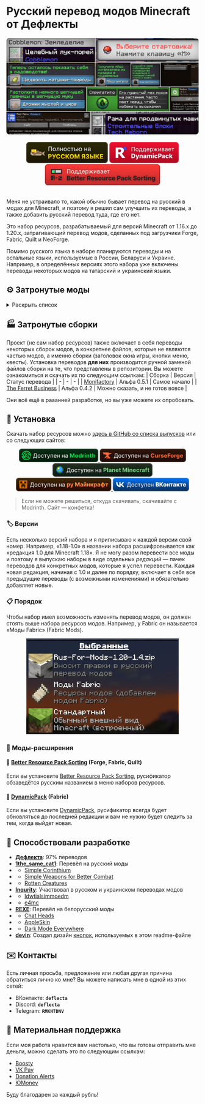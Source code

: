 # Русский перевод модов Minecraft от Дефлекты
<div align="center">
    <img title="В будущем заменю эту картинку" src="Разное/preview2.png">
    <br>
    <br>
    <img title="Никак не связано с «Фаргус Мультимедия». Это просто добрая отсылка. Я работаю над переводами один с 2020 года, лишь изредка получая помощь от народа (хотелось бы, конечно, больше вклада от Интернета, но имеем, что имеем)." src="Разное/fargus_cozy_vector.svg" height="55">
    <a href="https://modrinth.com/mod/dynamicpack"><img title="Хороший мод, хороший разработчик ❤️" src="Разное/dynamicpack_cozy_vector.svg" height="55"></a>
    <a href="https://modrinth.com/mod/better-resource-pack-sorting"><img title="Очень удобный мод" src="Разное/brps_cozy_vector.svg" height="55"></a>
    <br>
    <br>
    <!--<a href="https://github.com/RushanM/Minecraft-Mods-Russian-Translation/wiki/%D0%9F%D0%BE%D0%BC%D0%BE%D1%89%D1%8C-%D1%81-%D0%BF%D0%B5%D1%80%D0%B5%D0%B2%D0%BE%D0%B4%D0%BE%D0%BC">
        <img height="38" src="Разное/translate.svg">
    </a>-->
</div>

Меня не устраивало то, какой обычно бывает перевод на русский в модах для Minecraft, и поэтому я решил сам улучшить их переводы, а также добавить русский перевод туда, где его нет.

Это набор ресурсов, разрабатываемый для версий Minecraft от 1.16.x до 1.20.x, затрагивающий перевод модов, сделанных под загрузчики Forge, Fabric, Quilt и NeoForge.

Помимо русского языка в наборе планируются переводы и на остальные языки, используемые в России, Беларуси и Украине. Например, в определённых версиях этого набора уже включены переводы некоторых модов на татарский и украинский языки.

## ⚙️ Затронутые моды
<details>
<summary>Раскрыть список</summary>
<br>

* `1.16—1.20` — версии игры
* 🌌 — мода нет на эту версию
* ❌ — полного перевода пока нет, но возможно есть частичный
* ✅ — перевод готов

| Мод | [1.16](/1.16/assets/README.md) | [1.17](/1.17/assets/README.md) | [1.18](/1.18/assets/README.md) | [1.19](/1.19/assets/README.md) | [1.20](https://docs.google.com/spreadsheets/d/1RvozWJU5MYusAiJiMfODWA1t-bj2jhIj0FZCY5UU28k/edit?usp=sharing) |
| - | - | - | - | - | - |
| [[TFB] Anthro Origins](https://modrinth.com/mod/tfb_anthro_origins) | ❌ | ❌ | ❌ | ❌ | ❌ |
| [A Few More Plushies](https://modrinth.com/mod/afmp) | 🌌 | 🌌 | 🌌 | ✅ Рус. | ❌ |
| [Additional Additions](https://modrinth.com/mod/addadd) | 🌌 | ❌ | ✅ Рус.<br>✅ Тат. | ✅ Рус.<br>✅ Тат. | ✅ Рус. |
| [Adorn](https://modrinth.com/mod/adorn) | ❌ | ❌ | ❌ | ❌ | ❌ |
| [All the Fan Made Discs](https://modrinth.com/mod/all-the-fan-made-discs) | 🌌 | 🌌 | ❌ | ❌ | ✅ Рус. |
| [Animatica](https://modrinth.com/mod/animatica) | 🌌 | ❌ | ❌ | ❌ | ✅ Рус. |
| [AppleSkin](https://modrinth.com/mod/appleskin) | ✅ Рус.<br>✅ Бел. | ✅ Рус.<br>✅ Бел. | ✅ Рус.<br>✅ Бел. | ✅ Рус.<br>✅ Бел. | ✅ Рус.<br>✅ Бел. |
| [Applied Energistics 2](https://modrinth.com/mod/ae2) | ❌ | ✅ Рус. | ❌ | ❌ | ❌ |
| [Ars Nouveau](https://modrinth.com/mod/ars-nouveau) | ❌ | ❌ | ❌ | ❌ | ❌ |
| [Automatic Tool Swap](https://www.curseforge.com/minecraft/mc-mods/automatic-tool-swap) | ❌ | ✅ Рус. | ❌ | ❌ | ❌ |
| [Back Up Beds](https://modrinth.com/mod/back-up-beds) | ❌ | ❌ | ❌ | ❌ | ✅ Рус. |
| [Backported Wolves](https://modrinth.com/mod/backported-wolves) | ❌ | ❌ | ❌ | ❌ | ❌ |
| [Bad Wither No Cookie - Reloaded](https://modrinth.com/mod/bad-wither-no-cookie) | ❌ | ❌ | ❌ | ❌ | ✅ Рус. |
| [Better Biome Blend](https://modrinth.com/mod/better-biome-blend) | ❌ | ✅ Рус. | ❌ | ❌ | 🌌 |
| [Better Mods Button](https://www.curseforge.com/minecraft/mc-mods/better-mods-button) | ❌ | ✅ Рус. | ❌ | ❌ | ❌ |
| [Bocchium](https://www.curseforge.com/minecraft/mc-mods/bocchium) | ❌ | ❌ | ❌ | ❌ | ✅ Рус. |
| [Bookshelf](https://modrinth.com/mod/bookshelf-lib) | ✅ Рус. | ❌ | ❌ | ❌ | ❌ |
| [Botania](https://modrinth.com/mod/botania) | ❌ | ❌ | ❌ | ❌ | ❌ |
| [Canvas Renderer](https://modrinth.com/mod/canvas) | 🌌 | ❌ | ❌ | ❌ | ❌ |
| [Catalogue](https://www.curseforge.com/minecraft/mc-mods/catalogue) | ✅ Рус. | ✅ Рус. | ❌ | ❌ | ❌ |
| [Cave Dweller Evolved](https://modrinth.com/mod/cave-dweller-evolved) | ❌ | ❌ | ❌ | ✅ Рус. | ✅ Рус. |
| [Cave Dweller](https://modrinth.com/mod/cave-dweller-fabric) | ❌ | ❌ | ❌ | ✅ Рус. | ✅ Рус. |
| [Chat Heads](https://modrinth.com/mod/chat-heads) | ✅ Рус.<br>✅ Бел.<br>✅ Тат. | ❌ | ❌ | ❌ | ✅ Рус. |
| [Classic Steam Dynamo](https://www.curseforge.com/minecraft/mc-mods/steam-dynamo) | ❌ | ❌ | ❌ | ❌ | ✅ Рус. |
| [Clear Despawn](https://modrinth.com/mod/cleardespawn) | ❌ | ❌ | ❌ | ❌ | ✅ Рус. |
| [Cloth Config API](https://modrinth.com/mod/cloth-config) | ✅ Рус. | ❌ | ❌ | ❌ | ✅ Рус. |
| [Cobblemon](https://modrinth.com/mod/cobblemon) | ❌ | ❌ | ❌ | ❌ | ❌ |
| [Configured](https://www.curseforge.com/minecraft/mc-mods/configured) | ❌ | ✅ Рус. | ❌ | ❌ | ❌ |
| [Controlling](https://modrinth.com/mod/controlling) | ❌ | ❌ | ❌ | ✅ Рус. | ❌ |
| [Cosmetic Armor Reworked](https://www.curseforge.com/minecraft/mc-mods/cosmetic-armor-reworked) | ❌ | ✅ Рус. | ❌ | ❌ | ❌ |
| [Cosmetic Armor](https://modrinth.com/mod/cosmetic-armor) | ❌ | ❌ | ❌ | ❌ | ✅ Рус. |
| [CreRaces](https://modrinth.com/mod/creraces) | ❌ | ❌ | ❌ | ❌ | ❌ |
| [Dark Mode Everywhere](https://modrinth.com/mod/dark-mode-everywhere) | ❌ | ❌ | ❌ | ❌ | ✅ Рус.<br>✅ Бел. |
| [Delightful Creators](https://www.curseforge.com/minecraft/mc-mods/delightful-creators-fabric) | ❌ | ❌ | ❌ | ❌ | ❌ |
| [Ding](https://modrinth.com/mod/ding) | ❌ | ❌ | ❌ | ❌ | ✅ Рус. |
| [Domestication Innovation](https://www.curseforge.com/minecraft/mc-mods/domestication-innovation) | ❌ | ❌ | ✅ Рус. | ❌ | ❌ |
| [Dynamic FPS](https://modrinth.com/mod/dynamic-fps) | ❌ | ❌ | ❌ | ❌ | ✅ Рус. |
| [e4mc](https://modrinth.com/mod/e4mc) | ❌ | ✅ Рус.<br>✅ Укр. | ✅ Рус.<br>✅ Укр. | ✅ Рус.<br>✅ Укр. | ✅ Рус.<br>✅ Укр. |
| [Enchantment Descriptions](https://www.curseforge.com/minecraft/mc-mods/enchantment-descriptions) | ❌ | ✅ Рус. | ❌ | ❌ | ❌ |
| [Endless Music](https://modrinth.com/mod/endless-music) | ❌ | ❌ | ❌ | ❌ | ✅ Рус. |
| [Enhanced Attack Indicator](https://modrinth.com/mod/enhanced-attack-indicator) | ❌ | ❌ | ❌ | ❌ | ✅ Рус. |
| [Enigmatic Legacy](https://modrinth.com/mod/enigmatic-legacy) | ❌ | ❌ | ❌ | ❌ | ❌ |
| [Entity Culling](https://modrinth.com/mod/entityculling) | ❌ | ❌ | ❌ | ❌ | ✅ Рус. |
| [Fabric](https://fabricmc.net) | ✅ Рус. | ✅ Рус. | ✅ Рус. | ✅ Рус. | ✅ Рус. |
| [FabricSkyBoxes Interop](https://modrinth.com/mod/fabricskyboxes-interop) | ❌ | ❌ | ❌ | ❌ | ✅ Рус. |
| [FabricSkyBoxes](https://modrinth.com/mod/fabricskyboxes) | ❌ | ❌ | ❌ | ❌ | ✅ Рус.<br>✅ Тат. |
| [FastWorkbench](https://www.curseforge.com/minecraft/mc-mods/fastworkbench) | ❌ | ❌ | ❌ | ❌ | ❌ |
| [Forge](https://files.minecraftforge.net/net/minecraftforge/forge) | ❌ | ❌ | ✅ Рус. | ✅ Рус. | ❌ |
| [Full Brightness Toggle](https://modrinth.com/mod/full-brightness-toggle) | ❌ | ❌ | ❌ | ❌ | ✅ Рус. |
| [Functional Thermal Drawers](https://www.curseforge.com/minecraft/mc-mods/functional-thermal-drawers) | ❌ | ❌ | ❌ | ❌ | ✅ Рус. |
| [FurBandits](https://www.curseforge.com/minecraft/mc-mods/furbandits) | ❌ | ❌ | ❌ | ❌ | ❌ |
| [Guardians Galore](https://modrinth.com/mod/guardians-galore-fabric) | ❌ | ❌ | ❌ | ❌ | ✅ Рус. |
| [Happy Pride Moth!](https://modrinth.com/mod/pride-moths) | ❌ | ❌ | ❌ | ❌ | ✅ Рус. |
| [Iceopolis](https://www.curseforge.com/minecraft/mc-mods/iceopolis) | 🌌 | 🌌 | 🌌 | ✅ Рус. | 🌌 |
| [Idwtialsimmoedm](https://modrinth.com/mod/idwtialsimmoedm) | ❌ | ❌ | ✅ Рус. | ❌ | ✅ Рус. |
| [Immersive Petroleum](https://www.curseforge.com/minecraft/mc-mods/immersive-petroleum) | ❌ | 🌌 | ❌ | ❌ | 🌌 |
| [Iris Shaders](https://modrinth.com/mod/iris) | ❌ | ❌ | ❌ | ❌ | ❌ |
| [Jade 🔍](https://modrinth.com/mod/jade) | ❌ | ❌ | ❌ | ❌ | ❌ |
| [Just Enough Advancements](https://www.curseforge.com/minecraft/mc-mods/jea) | ❌ | ❌ | ❌ | ❌ | ❌ |
| [Just Enough Resources](https://modrinth.com/mod/just-enough-resources-jer) | ❌ | ❌ | ❌ | ❌ | ❌ |
| [Kawaii Dishes](https://modrinth.com/mod/kawaii-dishes) | ❌ | ❌ | ❌ | ❌ | ❌ |
| [LibJF](https://modrinth.com/mod/libjf) | ❌ | ❌ | ❌ | ❌ | ✅ Рус. |
| [Litematica](https://litematica.org) | ❌ | ❌ | ❌ | ✅ Рус. | ❌ |
| [Look](https://modrinth.com/mod/look) | ❌ | ❌ | ❌ | ❌ | ✅ Рус. |
| [Loqui](https://loqui.imb11.dev) | 🌌 | 🌌 | 🌌 | ✅ Рус. | ✅ Рус. |
| [Lucky Block](https://www.curseforge.com/minecraft/mc-mods/lucky-block) | ❌ | ❌ | ✅ Рус.<br>✅ Тат. | ❌ | ❌ |
| [Lycanthropy](https://modrinth.com/mod/lycanthropy) | ❌ | ❌ | ❌ | ❌ | ✅ Рус. |
| [Make Bubbles Pop](https://modrinth.com/mod/make_bubbles_pop) | ❌ | ❌ | ❌ | ❌ | ✅ Рус. |
| [Mana and Artifice](https://modrinth.com/mod/mana-and-artifice) | ❌ | ❌ | ❌ | ❌ | ❌ |
| [MarbleGate's Exotic Enchantment: Flowing Agony](https://modrinth.com/mod/flowing-agony) | ❌ | ❌ | ❌ | ❌ | ❌ |
| [Mica](https://modrinth.com/mod/mica) | ❌ | ❌ | ❌ | ❌ | ✅ Рус. |
| [Mod Menu](https://modrinth.com/mod/modmenu) | ❌ | ❌ | ✅ Рус. | ✅ Рус. | ✅ Рус. |
| [More Music Discs](https://modrinth.com/mod/more-music-discs) | ❌ | ❌ | ❌ | ❌ | ✅ Рус. |
| [NEEPMeat](https://modrinth.com/mod/neepmeat) | ❌ | ❌ | ❌ | ❌ | ❌ |
| [Neighborly](https://www.curseforge.com/minecraft/mc-mods/neighborly) | ❌ | ❌ | ❌ | ❌ | ❌ |
| [NeoForge](https://neoforged.net) | ❌ | ❌ | ❌ | ❌ | ❌ |
| [Nevermore!](https://modrinth.com/datapack/nevermore) | ❌ | ❌ | ❌ | ❌ | ❌ |
| [Pigsteel](https://modrinth.com/mod/pigsteel-fabric) | ❌ | ❌ | ❌ | ❌ | ✅ Рус. |
| [Raised](https://modrinth.com/mod/raised) | ❌ | ❌ | ❌ | ❌ | ❌ |
| [Rats](https://modrinth.com/mod/rats) | ❌ | ❌ | ❌ | ❌ | ❌ |
| [Redstone Clock](https://www.curseforge.com/minecraft/mc-mods/redstone-clock) | ❌ | ❌ | ❌ | ❌ | ✅ Рус. |
| [Regions Unexplored](https://modrinth.com/mod/regions-unexplored) | ❌ | ❌ | ❌ | ❌ | ❌ |
| [Respackopts](https://modrinth.com/mod/respackopts) | ❌ | ❌ | ❌ | ❌ | ✅ Рус. |
| [Rotten Creatures](https://modrinth.com/mod/rottencreatures) | ❌ | ❌ | ✅ Рус. | ✅ Рус. | ❌ |
| [Roughly Enough Items](https://modrinth.com/mod/rei) | ❌ | ❌ | ❌ | ❌ | ❌ |
| [Showcase Item](https://modrinth.com/mod/showcase-item) | ❌ | ❌ | ❌ | ❌ | ✅ Рус. |
| [Simple Corinthium](https://www.curseforge.com/minecraft/mc-mods/simple-corinthium) | ❌ | ❌ | ✅ Рус. | ✅ Рус. | ❌ |
| [Simple Weapons for Better Combat](https://www.curseforge.com/minecraft/mc-mods/simple-weapons-for-better-combat) | ❌ | ❌ | ✅ Рус. | ✅ Рус. | ❌ |
| [SimplyStatus](https://modrinth.com/mod/simplystatus) | ❌ | ❌ | ❌ | ❌ | ✅ Рус. |
| [Smooth Boot (Fabric)](https://modrinth.com/mod/smoothboot-fabric) | ❌ | ❌ | ❌ | ✅ Рус. | ❌ |
| [Smooth Boot (Reloaded)](https://modrinth.com/mod/smooth-boot-reloaded) | ❌ | ❌ | ❌ | ✅ Рус. | ❌ |
| [Snad](https://www.curseforge.com/minecraft/mc-mods/snad) | ❌ | ❌ | ❌ | ❌ | ✅ Рус. |
| [Sodium Extra](https://modrinth.com/mod/sodium-extra) | ❌ | ❌ | ❌ | ❌ | ❌ |
| [Sodium](https://modrinth.com/mod/sodium) | ❌ | ✅ Рус. | ✅ Рус. | ✅ Рус. | ❌ |
| [Sulfur Based Weapon Development](https://modrinth.com/mod/sbwd) | 🌌 | 🌌 | 🌌 | ✅ Рус. | 🌌 |
| [Tech Reborn](https://www.curseforge.com/minecraft/mc-mods/techreborn) | ❌ | ❌ | ❌ | ❌ | ❌ |
| [The Dark Dweller](https://modrinth.com/mod/the-dark-dweller) | ❌ | ❌ | ❌ | ✅ Рус. | ❌ |
| [The Fellow Furries Mod](https://modrinth.com/mod/fellowfurriesmod) | ❌ | ❌ | ❌ | ❌ | ✅ Рус. |
| [The Twilight Forest](https://www.curseforge.com/minecraft/mc-mods/the-twilight-forest) | ❌ | ❌ | ❌ | ❌ | ✅ Рус. |
| [Thermal Systeams: Monifactory Edition](https://github.com/ThePansmith/Monifactory/blob/main/mods/systeams-1.20.1-1.7.1.jar) | ❌ | ❌ | ❌ | ❌ | ✅ Рус. |
| [Thigh highs etc.](https://modrinth.com/mod/thigh-highs-etc) | ❌ | ❌ | ❌ | ❌ | ✅ Рус. |
| [Title Fixer](https://modrinth.com/mod/title-fixer) | ❌ | ❌ | ❌ | ❌ | ✅ Рус. |
| [Toast Control](https://www.curseforge.com/minecraft/mc-mods/toast-control) | ❌ | ❌ | ❌ | ❌ | ✅ Рус. |
| [Tool Belt](https://www.curseforge.com/minecraft/mc-mods/tool-belt) | ❌ | ❌ | ❌ | ❌ | ✅ Рус. |
| [Tool Stats](https://modrinth.com/mod/tool-stats) | ❌ | ❌ | ❌ | ❌ | ✅ Рус. |
| [Touhou Little Maid](https://modrinth.com/mod/touhou-little-maid) | ❌ | ❌ | ❌ | ❌ | ❌ |

Список будет пополняться.
</details>

## 🏭 Затронутые сборки

Проект (не сам набор ресурсов) также включает в себя переводы некоторых сборок модов, а конкретнее файлов, которые не являются частью модов, а именно сборки (заголовок окна игры, кнопки меню, квесты). Установка переводов **для них** производится ручной заменой файлов сборки на те, что представлены в репозитории. Вы можете ознакомиться и скачать их по следующим ссылкам:
| Сборка | Версия | Статус перевода |
| - | - | - |
| [Monifactory](/Сборки/Monifactory/) | Альфа 0.5.1 | Самое начало |
| [The Ferret Business](/Сборки/The%20Ferret%20Business/) | Альфа 0.4.2 | Можно сказать, и не готов вовсе |

Они всё ещё в рааанней разработке, но вы уже можете их опробовать.

## 🚀 Установка
Скачать набор ресурсов можно [здесь в GitHub со списка выпусков](https://github.com/RushanM/Minecraft-Mods-Russian-Translation/releases) или со следующих сайтов:
<div align="center">
<a href="https://modrinth.com/resourcepack/mods-ru">
    <img height="35" src="Разное/modrinth_compact_vector.svg">
</a>
<a href="https://www.curseforge.com/minecraft/texture-packs/mods-ru">
    <img height="35" src="Разное/curseforge_compact_vector.svg">
<a href="https://www.planetminecraft.com/texture-pack/mods-russian-translation-6270800/">
    <img height="35" src="Разное/planet_compact_vector.svg">
</a>
<a href="https://ru-minecraft.ru/fayly-dlya-minecraft/79004-mods-ru.html">
    <img height="35" src="Разное/rumc_compact_vector.svg">
</a>
<a href="https://vk.com/demipr">
    <img height="35" src="Разное/vk_compact_vector.svg">
</a>
</a>
</div>

> Если не можете решиться, откуда скачивать, скачивайте с Modrinth. Сайт — конфетка!

### 🏷️ Версии
Есть несколько версий набора и я приписываю к каждой версии свой номер. Например, «1.18-1.0» в названии набора расшифровывается как «редакция 1.0 для Minecraft 1.18». Я не могу разом перевести все моды и поэтому я выпускаю наборы в виде отдельных *редакций* — пачек переводов для конкретных модов, которые я успел перевести. Каждая новая редакция, начиная с 1.0 и далее по порядку, включает в себя все предыдущие переводы (с возможными изменениями) и обязательно добавляет новые.

<!-- ### Скачивание

Поместите скачанный архив в папку resourcepacks в папке .minecraft.

Включите набор в игре. -->

### 📋 Порядок
Чтобы набор имел возможность изменять перевод модов, он должен стоять выше набора ресурсов модов. Например, у Fabric он называется «Моды Fabric» (Fabric Mods).
<div align="center">
    <img title="Хаос, хаос!? Нет, нет! Порядок, порядок!" height="250" src="Разное/order_v3.png">
</div>

### 🔁 Моды-расширения
#### 📃 [Better Resource Pack Sorting](https://modrinth.com/mod/better-resource-pack-sorting) (Forge, Fabric, Quilt)
Если вы установите [Better Resource Pack Sorting](https://modrinth.com/mod/better-resource-pack-sorting), русификатор обзаведётся русским названием в меню наборов ресурсов.
#### 🔄 [DynamicPack](https://modrinth.com/mod/dynamicpack) (Fabric)
Если вы установите [DynamicPack](https://modrinth.com/mod/dynamicpack), русификатор всегда будет обновляться до последней редакции и вам не нужно будет следить за тем, когда выйдет новая.

## 📛 Способствовали разработке
* [**Дефлекта**](https://github.com/RushanM): 97% переводов
* [**1the_same_cat1**](https://www.curseforge.com/members/1the_same_cat1): Перевёл на русский моды 
* * [Simple Corinthium](https://www.curseforge.com/minecraft/mc-mods/simple-corinthium)
* * [Simple Weapons for Better Combat](https://www.curseforge.com/minecraft/mc-mods/simple-weapons-for-better-combat)
* * [Rotten Creatures](https://modrinth.com/mod/rottencreatures)
* [**Inqurity**](https://github.com/Inqurity): Участвовал в русском и украинском переводах модов
* * [Idwtialsimmoedm](https://modrinth.com/mod/idwtialsimmoedm)
* * [e4mc](https://modrinth.com/mod/e4mc)
* [**REXE**](https://github.com/RedmanEXE): Перевёл на белорусский моды
* * [Chat Heads](https://modrinth.com/mod/chat-heads)
* * [AppleSkin](https://modrinth.com/mod/appleskin)
* * [Dark Mode Everywhere](https://modrinth.com/mod/dark-mode-everywhere)
* [**devin**](https://github.com/intergrav): Создал дизайн [кнопок](https://github.com/intergrav/devins-badges), используемых в этом readme-файле

## ✉️ Контакты
Есть личная просьба, предложение или любая другая причина обратиться лично ко мне? Вы можете написать мне в одной из этих сетей:
* ВКонтакте: **`deflecta`**
* Discord: **`deflecta`**
* Telegram: **`RMKHTDNV`**

## 💝 Материальная поддержка
Если моя работа нравится вам настолько, что вы готовы отправить мне деньги, можно сделать это по следующим ссылкам:
* [Boosty](https://boosty.to/rushanm)
* [VK Pay](https://vk.me/moneysend/deflecta)
* [Donation Alerts](https://www.donationalerts.com/r/deflecta)
* [ЮMoney](https://yoomoney.ru/to/410015215253910)

Буду благодарен за каждый рубль!